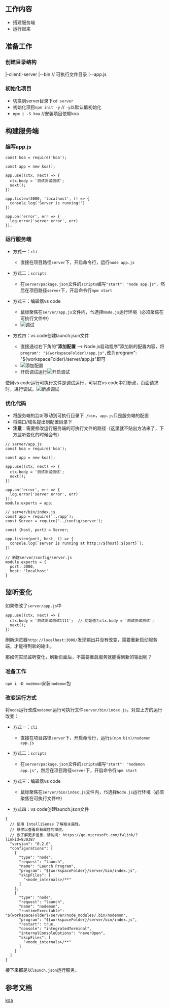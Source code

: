 

## 工作内容

*  搭建服务端
*  运行起来

## 准备工作

### 创建目录结构

|-client|-server   |--bin // 可执行文件目录   |--app.js

### 初始化项目

*  切换到server目录下`cd server`
*  初始化项目`npm init -y` // `-y`以默认值初始化
*  `npm i -S koa` //安装项目依赖koa

## 构建服务端

### 编写app.js

```
const koa = require('koa');

const app = new koa();

app.use((ctx, next) => {
  ctx.body = '测试测试测试';
  next();
})

app.listen(3000, 'localhost', () => {
  console.log('Server is running!')
})

app.on('error', err => {
  log.error('server error', err)
});
```

### 运行服务端

*  方式一：`cli`
   
   *  直接在项目路径`server`下，开启命令行，运行`node app.js`

*  方式二：`scripts`
   
   *  在`server/package.json`文件的`scripts`编写`"start": "node app.js"`，然后在项目路径`server`下，开启命令行`npm start`

*  方式三：编辑器vs code
   
   *  鼠标聚焦在`server/app.js`文件内，`f5`选择`Node.js`运行环境（必须聚焦在可执行文件中）
   *  <img referrerpolicy="no-referrer" data-src="/img/bVbD9wm" src="https://cdn.segmentfault.com/v-5e154194/global/img/squares.svg" alt="调试" title="调试">

*  方式四：vs code创建launch.json文件
   
   *  直接通过右下角的“**添加配置** --> Node.js启动程序”添加新的配置内容，将`program": "${workspaceFolder}/app.js",`改为program": "${workspaceFolder}/server/app.js"即可
   *  <img referrerpolicy="no-referrer" data-src="/img/bVbD9xk" src="https://cdn.segmentfault.com/v-5e154194/global/img/squares.svg" alt="添加配置" title="添加配置">
   *  开启调试运行<img referrerpolicy="no-referrer" data-src="/img/bVbD9Fc" src="https://cdn.segmentfault.com/v-5e154194/global/img/squares.svg" alt="开启调试" title="开启调试">

使用vs code运行可执行文件是调试运行，可以在vs code中打断点，页面请求时，进行调试。<img referrerpolicy="no-referrer" data-src="/img/bVbD9FI" src="https://cdn.segmentfault.com/v-5e154194/global/img/squares.svg" alt="断点调试" title="断点调试">

### 优化代码

*  将服务端的监听移动到可执行目录下`./bin`，`app.js`只是服务端的配置
*  将端口/域名提出到配置目录下
*  **注意**：需要修改运行服务端的可执行文件的路径（这里就不贴出方法来了，下方监听变化的时候会有）

```
// server/app.js
const koa = require('koa');

const app = new koa();

app.use((ctx, next) => {
  ctx.body = '测试测试测试';
  next();
})

app.on('error', err => {
  log.error('server error', err)
});
module.exports = app;
```

```
// server/bin/index.js
const app = require('../app');
const Server = require('../config/server');

const {host, port} = Server;

app.listen(port, host, () => {
  console.log(`server is running at http://${host}:${port}`);
})
```

```
// 新建server/config/server.js
module.exports = {
  port: 3000,
  host: 'localhost'
}
```

## 监听变化

如果修改了`server/app.js`中

```
app.use((ctx, next) => {
  ctx.body = '测试测试测试1111';  // 初始值为ctx.body = '测试测试测试';
  next();
})
```

刷新浏览器`http://localhost:3000/`发现输出并没有改变，需要重新启动服务端，才能得到新的输出。

那如何实现监听变化，刷新页面后，不需要重启服务就能得到新的输出呢？

### 准备工作

`npm i -D nodemon`安装`nodemon`包

### 改变运行方式

将`node`运行改成`nodemon`运行可执行文件`server/bin/index.js`。对应上方的运行改变：

*  方式一：`cli`
   
   *  直接在项目路径`server`下，开启命令行，运行`$(npm bin)/nodemon app.js`

*  方式二：`scripts`
   
   *  在`server/package.json`文件的`scripts`编写`"start": "nodemon app.js"`，然后在项目路径`server`下，开启命令行`npm start`

*  方式三：编辑器vs code
   
   *  鼠标聚焦在`server/bin/index.js`文件内，`f5`选择`Node.js`运行环境（必须聚焦在可执行文件中）

*  方式四：vs code创建launch.json文件

```
{
  // 使用 IntelliSense 了解相关属性。
  // 悬停以查看现有属性的描述。
  // 欲了解更多信息，请访问: https://go.microsoft.com/fwlink/?linkid=830387
  "version": "0.2.0",
  "configurations": [
    {
      "type": "node",
      "request": "launch",
      "name": "Launch Program",
      "program": "${workspaceFolder}/server/bin/index.js",
      "skipFiles": [
        "<node_internals>/**"
      ]
    },
    {
      "type": "node",
      "request": "launch",
      "name": "nodemon",
      "runtimeExecutable": "${workspaceFolder}/server/node_modules/.bin/nodemon",
      "program": "${workspaceFolder}/server/bin/index.js",
      "restart": true,
      "console": "integratedTerminal",
      "internalConsoleOptions": "neverOpen",
      "skipFiles": [
        "<node_internals>/**"
      ]
    }
  ]
}
```

接下来都是以`launch.json`运行服务。

## 参考文档

[koa](https://koa.bootcss.com/)
